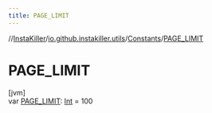 ```yaml
---
title: PAGE_LIMIT
---
```

//[InstaKiller](../../../index.html)/[io.github.instakiller.utils](../index.html)/[Constants](index.html)/[PAGE_LIMIT](-p-a-g-e_-l-i-m-i-t.html)



# PAGE_LIMIT



[jvm]\
var [PAGE_LIMIT](-p-a-g-e_-l-i-m-i-t.html): [Int](https://kotlinlang.org/api/latest/jvm/stdlib/kotlin/-int/index.html) = 100




